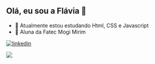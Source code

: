 ## Olá, eu sou a Flávia 👋
- 🌱 Atualmente estou estudando Html, CSS e Javascript
- 📓 Aluna da Fatec Mogi Mirim

 <a href="https://www.linkedin.com/in/flaviabenegas"><img src="https://img.shields.io/badge/LinkedIn-0077B5?style=for-the-badge&logo=linkedin&logoColor=white" alt="linkedin"></a>
  
<picture>
  <source
    srcset="https://github-readme-stats.vercel.app/api?username=Flaviabenegas&show_icons=true&theme=omni"
    media="(prefers-color-scheme: dark)"
  />
  <source
    srcset="https://github-readme-stats.vercel.app/api?username=Flaviabenegas&show_icons=true"
    media="(prefers-color-scheme: light), (prefers-color-scheme: no-preference)"
  />
  <img src="https://github-readme-stats.vercel.app/api?username=Flaviabenegas&show_icons=true" />
</picture>



<!--
**Flaviabenegas/flaviabenegas** is a ✨ _special_ ✨ repository because its `README.md` (this file) appears on your GitHub profile.

Here are some ideas to get you started:

- 🔭 I’m currently working on ...
- 🌱 I’m currently learning ...
- 👯 I’m looking to collaborate on ...
- 🤔 I’m looking for help with ...
- 💬 Ask me about ...
- 📫 How to reach me: ...
- 😄 Pronouns: ...
- ⚡ Fun fact: ...
-->
